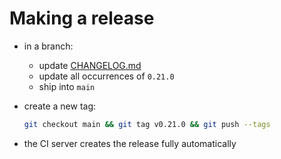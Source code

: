 # Making a release

- in a branch:
  - update [CHANGELOG.md](../CHANGELOG.md)
  - update all occurrences of `0.21.0`
  - ship into `main`
- create a new tag:

  ```bash
  git checkout main && git tag v0.21.0 && git push --tags
  ```
- the CI server creates the release fully automatically

